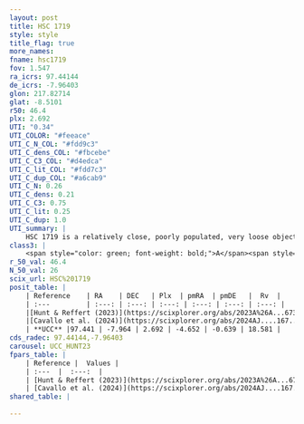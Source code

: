 ```yaml
---
layout: post
title: HSC 1719
style: style
title_flag: true
more_names: 
fname: hsc1719
fov: 1.547
ra_icrs: 97.44144
de_icrs: -7.96403
glon: 217.82714
glat: -8.5101
r50: 46.4
plx: 2.692
UTI: "0.34"
UTI_COLOR: "#feeace"
UTI_C_N_COL: "#fdd9c3"
UTI_C_dens_COL: "#fbcebe"
UTI_C_C3_COL: "#d4edca"
UTI_C_lit_COL: "#fdd7c3"
UTI_C_dup_COL: "#a6cab9"
UTI_C_N: 0.26
UTI_C_dens: 0.21
UTI_C_C3: 0.75
UTI_C_lit: 0.25
UTI_C_dup: 1.0
UTI_summary: |
    HSC 1719 is a relatively close, poorly populated, very loose object of high C3 quality. It was recently reported in the literature.
class3: |
    <span style="color: green; font-weight: bold;">A</span><span style="color: #FFC300; font-weight: bold;">B</span>
r_50_val: 46.4
N_50_val: 26
scix_url: HSC%201719
posit_table: |
    | Reference    | RA    | DEC   | Plx  | pmRA  | pmDE   |  Rv  |
    | :---         | :---: | :---: | :---: | :---: | :---: | :---: |
    |[Hunt & Reffert (2023)](https://scixplorer.org/abs/2023A%26A...673A.114H) | 97.354 | -8.081 | 2.706 | -4.609 | -0.677 | 46.407 |
    |[Cavallo et al. (2024)](https://scixplorer.org/abs/2024AJ....167...12C) | 97.418 | -7.932 | 2.702 | -- | -- | -- |
    | **UCC** |97.441 | -7.964 | 2.692 | -4.652 | -0.639 | 18.581 | 
cds_radec: 97.44144,-7.96403
carousel: UCC_HUNT23
fpars_table: |
    | Reference |  Values |
    | :---  |  :---:  |
    | [Hunt & Reffert (2023)](https://scixplorer.org/abs/2023A%26A...673A.114H) | `AV50=0.478, diffAV50=0.454, MOD50=7.824, logAge50=7.277` |
    | [Cavallo et al. (2024)](https://scixplorer.org/abs/2024AJ....167...12C) | `AV50=0.89, dMod50=8.02, logAge50=6.93, [Fe/H]50=-0.28` |
shared_table: |
    
---
```

